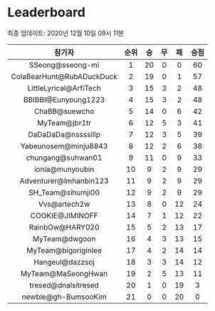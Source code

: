 # Leaderboard
최종 업데이트: 2020년 12월 10일 09시 11분




| 참가자 | 순위 | 승 | 무 | 패 | 승점 |
|:---:|:---:|:---:|:---:|:---:|:---:|
| SSeong@sseong-mi | 1 | 20 | 0 | 0 | 60 |
| ColaBearHunt@RubADuckDuck | 2 | 19 | 0 | 1 | 57 |
| LittleLyrical@ArfiTech | 3 | 15 | 3 | 2 | 48 |
| BBIBBI@Eunyoung1223 | 4 | 15 | 3 | 2 | 48 |
| ChaBB@suewcho | 5 | 14 | 0 | 6 | 42 |
| MyTeam@jbr1tr | 6 | 12 | 5 | 3 | 41 |
| DaDaDaDa@nsssslllp | 7 | 12 | 3 | 5 | 39 |
| Yabeunosem@minju8843 | 8 | 12 | 2 | 6 | 38 |
| chungang@suhwan01 | 9 | 11 | 0 | 9 | 33 |
| ionia@munyoubin | 10 | 9 | 2 | 9 | 29 |
| Adventurer@Imhanbin123 | 11 | 9 | 2 | 9 | 29 |
| SH_Team@sihumji00 | 12 | 9 | 2 | 9 | 29 |
| Vvs@artech2w | 13 | 8 | 0 | 12 | 24 |
| COOKIE@JIMINOFF | 14 | 7 | 1 | 12 | 22 |
| RainbOw@HARY020 | 15 | 5 | 2 | 13 | 17 |
| MyTeam@dwgoon | 16 | 4 | 3 | 13 | 15 |
| MyTeam@bigoriginlee | 17 | 4 | 2 | 14 | 14 |
| Hangeul@dazzsoj | 18 | 3 | 3 | 14 | 12 |
| MyTeam@MaSeongHwan | 19 | 2 | 5 | 13 | 11 |
| tresed@dnalsitresed | 20 | 1 | 0 | 19 | 3 |
| newbie@gh-BumsooKim | 21 | 0 | 0 | 20 | 0 |